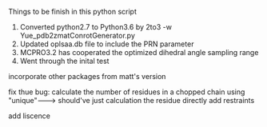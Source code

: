 Things to be finish in this python script

1. Converted python2.7 to Python3.6 by 
2to3 -w Yue_pdb2zmatConrotGenerator.py
2. Updated oplsaa.db file to include the PRN parameter
3. MCPRO3.2 has cooperated the optimized dihedral angle sampling range
4. Went through the inital test


incorporate other packages from matt's version

fix thue bug: calculate the number of residues in a chopped chain using "unique"---> should've just calculation the residue directly
add restraints

add liscence

